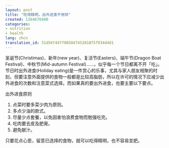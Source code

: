 ```yaml
---
layout: post
title: "吃得精明，出外进食不用惊"
created: 1264676400
categories:
- nutrition
- health
lang: zhcn
translation_id: 31d56f447f085847452018f5f934d4d1
---
```

<!--break-->
<p>圣诞节(Christimas)、新年(new year)、复活节(Easters)、端午节(Dragon Boat Festival)、中秋节(Mid-autumn Festival)……，似乎每一个节日都离不开「吃」。节日时出外进食(Holiday eating)是一件赏心的乐事，尤其与家人朋友相聚的时刻，但要注意外面提供的食物一般都是比较高脂肪，所以在许可的情况下应减少出外进食的次数和注意菜式选择。而如果真的要出外进食，也要主要以下要点。 </p>

<p>出外进食原则</p>

<ol>
<li>点菜时要多菜少肉为原则。 </li>
<li>多点少油的款式。 </li>
<li>尽量少点套餐，以免因害怕浪费食物而勉强吃完。 </li>
<li>吃肉要去皮及肥膏。 </li>
<li>避免献汁。 </li>
</ol>

<p>只要花点心思，留意已选择的食物，就可以吃得精明，也不容易变肥。 </p>
